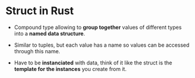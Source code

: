 # Struct in Rust

* Compound type allowing to __group together__ values of different types into a __named data structure__.

* Similar to tuples, but each value has a name so values can be accessed through this name.

* Have to be __instanciated__ with data, think of it like the struct is the __template for the instances__ you create from it.
